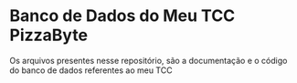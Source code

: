 #				Banco de Dados do Meu TCC PizzaByte

Os arquivos presentes nesse repositório, são a documentação e o código do banco de dados referentes ao meu TCC
